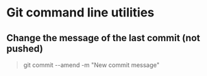 Git command line utilities
==========================

Change the message of the last commit (not pushed)
-------------------------

> git commit --amend -m "New commit message"
